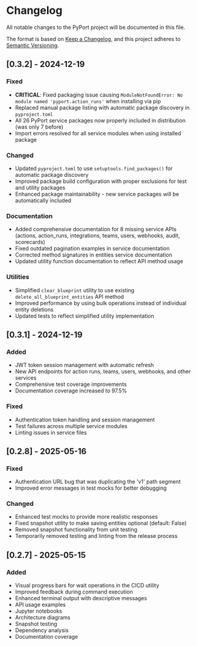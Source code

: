 # Changelog

All notable changes to the PyPort project will be documented in this file.

The format is based on [Keep a Changelog](https://keepachangelog.com/en/1.0.0/),
and this project adheres to [Semantic Versioning](https://semver.org/spec/v2.0.0.html).

## [0.3.2] - 2024-12-19

### Fixed
- **CRITICAL**: Fixed packaging issue causing `ModuleNotFoundError: No module named 'pyport.action_runs'` when installing via pip
- Replaced manual package listing with automatic package discovery in `pyproject.toml`
- All 26 PyPort service packages now properly included in distribution (was only 7 before)
- Import errors resolved for all service modules when using installed package

### Changed
- Updated `pyproject.toml` to use `setuptools.find_packages()` for automatic package discovery
- Improved package build configuration with proper exclusions for test and utility packages
- Enhanced package maintainability - new service packages will be automatically included

### Documentation
- Added comprehensive documentation for 8 missing service APIs (actions, action_runs, integrations, teams, users, webhooks, audit, scorecards)
- Fixed outdated pagination examples in service documentation
- Corrected method signatures in entities service documentation
- Updated utility function documentation to reflect API method usage

### Utilities
- Simplified `clear_blueprint` utility to use existing `delete_all_blueprint_entities` API method
- Improved performance by using bulk operations instead of individual entity deletions
- Updated tests to reflect simplified utility implementation

## [0.3.1] - 2024-12-19

### Added
- JWT token session management with automatic refresh
- New API endpoints for action runs, teams, users, webhooks, and other services
- Comprehensive test coverage improvements
- Documentation coverage increased to 97.5%

### Fixed
- Authentication token handling and session management
- Test failures across multiple service modules
- Linting issues in service files

## [0.2.8] - 2025-05-16

### Fixed
- Authentication URL bug that was duplicating the 'v1' path segment
- Improved error messages in test mocks for better debugging

### Changed
- Enhanced test mocks to provide more realistic responses
- Fixed snapshot utility to make saving entities optional (default: False)
- Removed snapshot functionality from unit testing
- Temporarily removed testing and linting from the release process

## [0.2.7] - 2025-05-15

### Added
- Visual progress bars for wait operations in the CICD utility
- Improved feedback during command execution
- Enhanced terminal output with descriptive messages
- API usage examples
- Jupyter notebooks
- Architecture diagrams
- Snapshot testing
- Dependency analysis
- Documentation coverage
